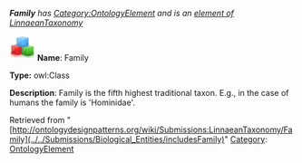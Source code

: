 ___Family__ has [Category:OntologyElement](../../Category/OntologyElement "Category:OntologyElement") and is an [element of](../../Property/ElementOf "Property:ElementOf") [LinnaeanTaxonomy](../../Submissions/LinnaeanTaxonomy "Submissions:LinnaeanTaxonomy")_


  




[![Class](../../images/thumb/2/27/Class.gif/45px-Class.gif)](../../Image/Class.gif "Class")
__Name__: Family 


__Type:__ owl:Class 


__Description__: Family is the fifth highest traditional taxon. E.g., in the case of humans the family is 'Hominidae'. 





Retrieved from "[http://ontologydesignpatterns.org/wiki/Submissions:LinnaeanTaxonomy/Family](../../Submissions/Biological_Entities/includesFamily)"
 [Category](http://ontologydesignpatterns.org/wiki/Special:Categories "Special:Categories"): [OntologyElement](../../Category/OntologyElement "Category:OntologyElement")